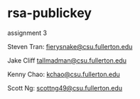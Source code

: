# rsa-publickey
assignment 3

Steven Tran: fierysnake@csu.fullerton.edu

Jake Cliff tallmadman@csu.fullerton.edu

Kenny Chao: kchao@csu.fullerton.edu

Scott Ng: scottng49@csu.fullerton.edu
